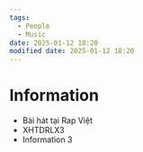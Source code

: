 ```yaml
---
tags:
  - People
  - Music
date: 2025-01-12 18:20
modified date: 2025-01-12 18:20
---
```


# Information

- Bài hát tại Rap Việt
- XHTDRLX3
- Information 3